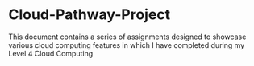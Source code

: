 # Cloud-Pathway-Project
This document contains a series of assignments designed to showcase various cloud computing features in which I have completed during my Level 4 Cloud Computing
